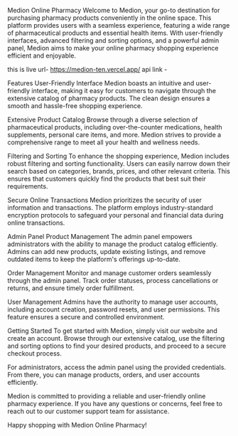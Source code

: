 
Medion Online Pharmacy
Welcome to Medion, your go-to destination for purchasing pharmacy products conveniently in the online space. This platform provides users with a seamless experience, featuring a wide range of pharmaceutical products and essential health items. With user-friendly interfaces, advanced filtering and sorting options, and a powerful admin panel, Medion aims to make your online pharmacy shopping experience efficient and enjoyable.

this is live url- https://medion-ten.vercel.app/
api link - 

Features
User-Friendly Interface
Medion boasts an intuitive and user-friendly interface, making it easy for customers to navigate through the extensive catalog of pharmacy products. The clean design ensures a smooth and hassle-free shopping experience.

Extensive Product Catalog
Browse through a diverse selection of pharmaceutical products, including over-the-counter medications, health supplements, personal care items, and more. Medion strives to provide a comprehensive range to meet all your health and wellness needs.

Filtering and Sorting
To enhance the shopping experience, Medion includes robust filtering and sorting functionality. Users can easily narrow down their search based on categories, brands, prices, and other relevant criteria. This ensures that customers quickly find the products that best suit their requirements.

Secure Online Transactions
Medion prioritizes the security of user information and transactions. The platform employs industry-standard encryption protocols to safeguard your personal and financial data during online transactions.

Admin Panel
Product Management
The admin panel empowers administrators with the ability to manage the product catalog efficiently. Admins can add new products, update existing listings, and remove outdated items to keep the platform's offerings up-to-date.

Order Management
Monitor and manage customer orders seamlessly through the admin panel. Track order statuses, process cancellations or returns, and ensure timely order fulfillment.

User Management
Admins have the authority to manage user accounts, including account creation, password resets, and user permissions. This feature ensures a secure and controlled environment.

Getting Started
To get started with Medion, simply visit our website and create an account. Browse through our extensive catalog, use the filtering and sorting options to find your desired products, and proceed to a secure checkout process.

For administrators, access the admin panel using the provided credentials. From there, you can manage products, orders, and user accounts efficiently.

Medion is committed to providing a reliable and user-friendly online pharmacy experience. If you have any questions or concerns, feel free to reach out to our customer support team for assistance.

Happy shopping with Medion Online Pharmacy!
